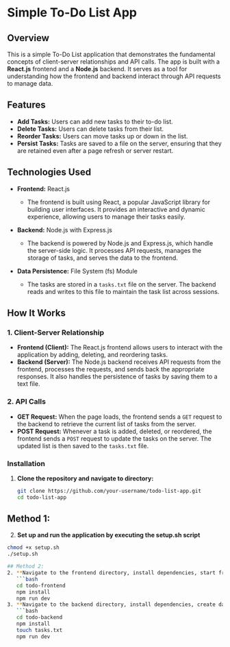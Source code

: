 # Simple To-Do List App

## Overview

This is a simple To-Do List application that demonstrates the fundamental concepts of client-server relationships and API calls. The app is built with a **React.js** frontend and a **Node.js** backend. It serves as a tool for understanding how the frontend and backend interact through API requests to manage data.

## Features

- **Add Tasks:** Users can add new tasks to their to-do list.
- **Delete Tasks:** Users can delete tasks from their list.
- **Reorder Tasks:** Users can move tasks up or down in the list.
- **Persist Tasks:** Tasks are saved to a file on the server, ensuring that they are retained even after a page refresh or server restart.

## Technologies Used

- **Frontend:** React.js
  - The frontend is built using React, a popular JavaScript library for building user interfaces. It provides an interactive and dynamic experience, allowing users to manage their tasks easily.
  
- **Backend:** Node.js with Express.js
  - The backend is powered by Node.js and Express.js, which handle the server-side logic. It processes API requests, manages the storage of tasks, and serves the data to the frontend.

- **Data Persistence:** File System (fs) Module
  - The tasks are stored in a `tasks.txt` file on the server. The backend reads and writes to this file to maintain the task list across sessions.

## How It Works

### 1. Client-Server Relationship
- **Frontend (Client):** The React.js frontend allows users to interact with the application by adding, deleting, and reordering tasks.
- **Backend (Server):** The Node.js backend receives API requests from the frontend, processes the requests, and sends back the appropriate responses. It also handles the persistence of tasks by saving them to a text file.

### 2. API Calls
- **GET Request:** When the page loads, the frontend sends a `GET` request to the backend to retrieve the current list of tasks from the server.
- **POST Request:** Whenever a task is added, deleted, or reordered, the frontend sends a `POST` request to update the tasks on the server. The updated list is then saved to the `tasks.txt` file.

### Installation
1. **Clone the repository and navigate to directory:**
   ```bash
   git clone https://github.com/your-username/todo-list-app.git
   cd todo-list-app 

## Method 1:
2. **Set up and run the application by executing the setup.sh script**
```bash
chmod +x setup.sh
./setup.sh

## Method 2:
2. **Navigate to the frontend directory, install dependencies, start frontend server:**
   ```bash
   cd todo-frontend
   npm install
   npm run dev
3. **Navigate to the backend directory, install dependencies, create database file, start backend server:**
   ```bash
   cd todo-backend
   npm install
   touch tasks.txt
   npm run dev
